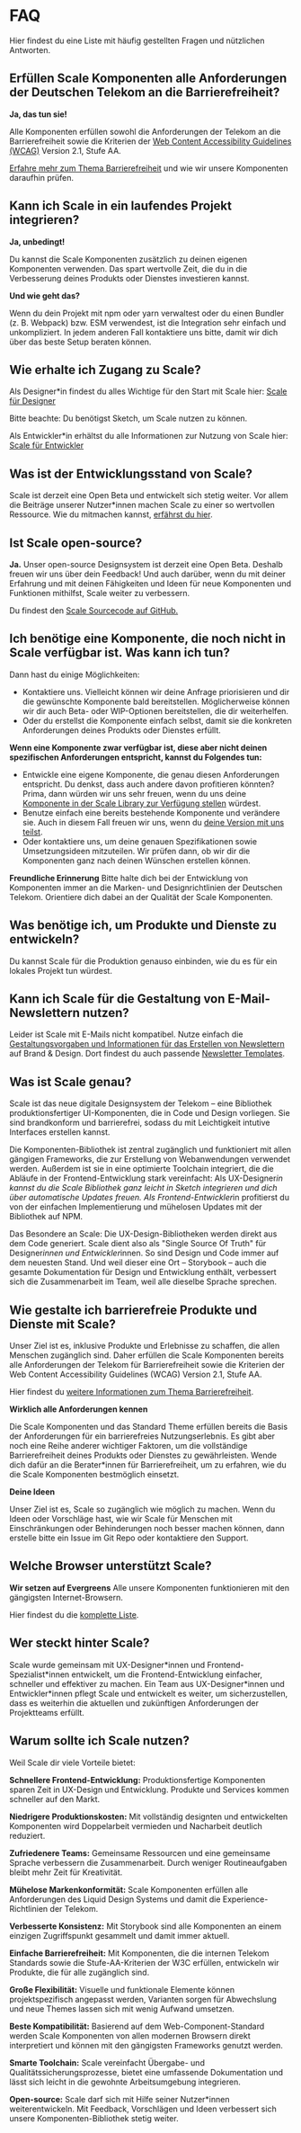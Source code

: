 # FAQ

Hier findest du eine Liste mit häufig gestellten Fragen und nützlichen Antworten.

## Erfüllen Scale Komponenten alle Anforderungen der Deutschen Telekom an die Barrierefreiheit?

**Ja, das tun sie!**

Alle Komponenten erfüllen sowohl die Anforderungen der Telekom an die Barrierefreiheit sowie die Kriterien der [Web Content Accessibility Guidelines (WCAG)](https://www.w3.org/TR/WCAG21/) Version 2.1, Stufe AA.

[Erfahre mehr zum Thema Barrierefreiheit](./?path=/story/scale-for-developers-accessibility--page) und wie wir unsere Komponenten daraufhin prüfen.

## Kann ich Scale in ein laufendes Projekt integrieren?

**Ja, unbedingt!**

Du kannst die Scale Komponenten zusätzlich zu deinen eigenen Komponenten verwenden.
Das spart wertvolle Zeit, die du in die Verbesserung deines Produkts oder Dienstes investieren kannst.

**Und wie geht das?**

Wenn du dein Projekt mit npm oder yarn verwaltest oder du einen Bundler (z. B. Webpack) bzw. ESM verwendest, ist die Integration sehr einfach und unkompliziert.
In jedem anderen Fall kontaktiere uns bitte, damit wir dich über das beste Setup beraten können.

## Wie erhalte ich Zugang zu Scale?

Als Designer\*in findest du alles Wichtige für den Start mit Scale hier:
[Scale für Designer](./?path=/story/scale-for-designers-getting-started--page)

Bitte beachte: Du benötigst Sketch, um Scale nutzen zu können.

Als Entwickler\*in erhältst du alle Informationen zur Nutzung von Scale hier:
[Scale für Entwickler](./?path=/story/scale-for-developers-setup--page)

## Was ist der Entwicklungsstand von Scale?

Scale ist derzeit eine Open Beta und entwickelt sich stetig weiter. Vor allem die Beiträge unserer Nutzer\*innen machen Scale zu einer so wertvollen Ressource.
Wie du mitmachen kannst, [erfährst du hier](./?path=/story/contact-contributing-to-scale--page).

## Ist Scale open-source?

**Ja.**
Unser open-source Designsystem ist derzeit eine Open Beta. Deshalb freuen wir uns über dein Feedback! Und auch darüber, wenn du mit deiner Erfahrung und mit deinen Fähigkeiten und Ideen für neue Komponenten und Funktionen mithilfst, Scale weiter zu verbessern.

Du findest den [Scale Sourcecode auf GitHub.](https://github.com/telekom/scale/)

## Ich benötige eine Komponente, die noch nicht in Scale verfügbar ist. Was kann ich tun?

Dann hast du einige Möglichkeiten:

- Kontaktiere uns. Vielleicht können wir deine Anfrage priorisieren und dir die gewünschte Komponente bald bereitstellen. Möglicherweise können wir dir auch Beta- oder WIP-Optionen bereitstellen, die dir weiterhelfen.
- Oder du erstellst die Komponente einfach selbst, damit sie die konkreten Anforderungen deines Produkts oder Dienstes erfüllt.

**Wenn eine Komponente zwar verfügbar ist, diese aber nicht deinen spezifischen Anforderungen entspricht, kannst du Folgendes tun:**

- Entwickle eine eigene Komponente, die genau diesen Anforderungen entspricht. Du denkst, dass auch andere davon profitieren könnten? Prima, dann würden wir uns sehr freuen, wenn du uns deine [Komponente in der Scale Library zur Verfügung stellen](./?path=/story/contact-contributing-to-scale--page) würdest.
- Benutze einfach eine bereits bestehende Komponente und verändere sie. Auch in diesem Fall freuen wir uns, wenn du [deine Version mit uns teilst](./?path=/story/contact-contributing-to-scale--page).
- Oder kontaktiere uns, um deine genauen Spezifikationen sowie Umsetzungsideen mitzuteilen. Wir prüfen dann, ob wir dir die Komponenten ganz nach deinen Wünschen erstellen können.

**Freundliche Erinnerung**
Bitte halte dich bei der Entwicklung von Komponenten immer an die Marken- und Designrichtlinien der Deutschen Telekom. Orientiere dich dabei an der Qualität der Scale Komponenten.

## Was benötige ich, um Produkte und Dienste zu entwickeln?

Du kannst Scale für die Produktion genauso einbinden, wie du es für ein lokales Projekt tun würdest.

## Kann ich Scale für die Gestaltung von E-Mail-Newslettern nutzen?

Leider ist Scale mit E-Mails nicht kompatibel. Nutze einfach die [Gestaltungsvorgaben und Informationen für das Erstellen von Newslettern](https://www.brand-design.telekom.com/artikel/n/newsletter/) auf Brand & Design. Dort findest du auch passende [Newsletter Templates](https://www.brand-design.telekom.com/asset/email-template-0-newsletter-templates/).

## Was ist Scale genau?

Scale ist das neue digitale Designsystem der Telekom – eine Bibliothek produktionsfertiger UI-Komponenten, die in Code und Design vorliegen. Sie sind brandkonform und barrierefrei, sodass du mit Leichtigkeit intutive Interfaces erstellen kannst.

Die Komponenten-Bibliothek ist zentral zugänglich und funktioniert mit allen gängigen Frameworks, die zur Erstellung von Webanwendungen verwendet werden. Außerdem ist sie in eine optimierte Toolchain integriert, die die Abläufe in der Frontend-Entwicklung stark vereinfacht: Als UX-Designer*in kannst du die Scale Bibliothek ganz leicht in Sketch integrieren und dich über automatische Updates freuen. Als Frontend-Entwickler*in profitierst du von der einfachen Implementierung und mühelosen Updates mit der Bibliothek auf NPM.

Das Besondere an Scale: Die UX-Design-Bibliotheken werden direkt aus dem Code generiert. Scale dient also als "Single Source Of Truth" für Designer*innen und Entwickler*innen. So sind Design und Code immer auf dem neuesten Stand. Und weil dieser eine Ort – Storybook – auch die gesamte Dokumentation für Design und Entwicklung enthält, verbessert sich die Zusammenarbeit im Team, weil alle dieselbe Sprache sprechen.

## Wie gestalte ich barrierefreie Produkte und Dienste mit Scale?

Unser Ziel ist es, inklusive Produkte und Erlebnisse zu schaffen, die allen Menschen zugänglich sind. Daher erfüllen die Scale Komponenten bereits alle Anforderungen der Telekom für Barrierefreiheit sowie die Kriterien der Web Content Accessibility Guidelines (WCAG) Version 2.1, Stufe AA.

Hier findest du [weitere Informationen zum Thema Barrierefreiheit](./?path=/story/scale-for-developers-accessibility--page).

**Wirklich alle Anforderungen kennen**

Die Scale Komponenten und das Standard Theme erfüllen bereits die Basis der Anforderungen für ein barrierefreies Nutzungserlebnis. Es gibt aber noch eine Reihe anderer wichtiger Faktoren, um die vollständige Barrierefreiheit deines Produkts oder Dienstes zu gewährleisten.
Wende dich dafür an die Berater\*innen für Barrierefreiheit, um zu erfahren, wie du die Scale Komponenten bestmöglich einsetzt.

**Deine Ideen**

Unser Ziel ist es, Scale so zugänglich wie möglich zu machen. Wenn du Ideen oder Vorschläge hast, wie wir Scale für Menschen mit Einschränkungen oder Behinderungen noch besser machen können, dann erstelle bitte ein Issue im Git Repo oder kontaktiere den Support.

## Welche Browser unterstützt Scale?

**Wir setzen auf Evergreens**
Alle unsere Komponenten funktionieren mit den gängigsten Internet-Browsern.

Hier findest du die [komplette Liste](./?path=/story/scale-for-developers-browser-support--page).

## Wer steckt hinter Scale?

Scale wurde gemeinsam mit UX-Designer\*innen und Frontend-Spezialist\*innen entwickelt, um die Frontend-Entwicklung einfacher, schneller und effektiver zu machen.
Ein Team aus UX-Designer\*innen und Entwickler\*innen pflegt Scale und entwickelt es weiter, um sicherzustellen, dass es weiterhin die aktuellen und zukünftigen Anforderungen der Projektteams erfüllt.

## Warum sollte ich Scale nutzen?

Weil Scale dir viele Vorteile bietet:

**Schnellere Frontend-Entwicklung:** Produktionsfertige Komponenten sparen Zeit in UX-Design und Entwicklung. Produkte und Services kommen schneller auf den Markt.

**Niedrigere Produktionskosten:** Mit vollständig designten und entwickelten Komponenten wird Doppelarbeit vermieden und Nacharbeit deutlich reduziert.

**Zufriedenere Teams:** Gemeinsame Ressourcen und eine gemeinsame Sprache verbessern die Zusammenarbeit. Durch weniger Routineaufgaben bleibt mehr Zeit für Kreativität.

**Mühelose Markenkonformität:** Scale Komponenten erfüllen alle Anforderungen des Liquid Design Systems und damit die Experience-Richtlinien der Telekom.

**Verbesserte Konsistenz:** Mit Storybook sind alle Komponenten an einem einzigen Zugriffspunkt gesammelt und damit immer aktuell.

**Einfache Barrierefreiheit:** Mit Komponenten, die die internen Telekom Standards sowie die Stufe-AA-Kriterien der W3C erfüllen, entwickeln wir Produkte, die für alle zugänglich sind.

**Große Flexibilität:** Visuelle und funktionale Elemente können projektspezifisch angepasst werden, Varianten sorgen für Abwechslung und neue Themes lassen sich mit wenig Aufwand umsetzen.

**Beste Kompatibilität:** Basierend auf dem Web-Component-Standard werden Scale Komponenten von allen modernen Browsern direkt interpretiert und können mit den gängigsten Frameworks genutzt werden.

**Smarte Toolchain:** Scale vereinfacht Übergabe- und Qualitätssicherungsprozesse, bietet eine umfassende Dokumentation und lässt sich leicht in die gewohnte Arbeitsumgebung integrieren.

**Open-source:** Scale darf sich mit Hilfe seiner Nutzer\*innen weiterentwickeln. Mit Feedback, Vorschlägen und Ideen verbessert sich unsere Komponenten-Bibliothek stetig weiter.
